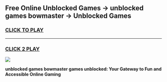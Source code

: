 
## Free Online Unblocked Games → unblocked games bowmaster → Unblocked Games
<h3>
<a href="https://premium.freeplayer.one?title=unblocked_games_bowmaster&ref=21F">CLICK TO PLAY</a></h3>
<hr>

<h3>
<a href="https://premium.freeplayer.one?title=unblocked_games_bowmaster&ref=21F">CLICK 2 PLAY</a>
  
</h3>

<a href="https://premium.freeplayer.one?title=unblocked_games_bowmaster&ref=21F/"><img src="https://clearcache.store/games.png"></a>


**unblocked games bowmaster games unblocked: Your Gateway to Fun and Accessible Online Gaming**
